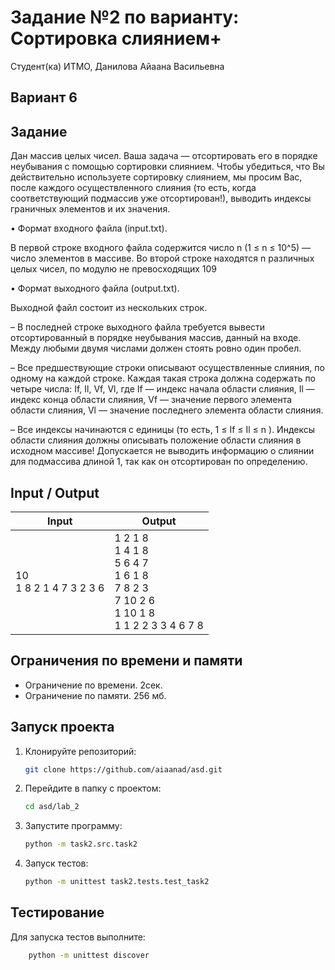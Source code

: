 # Задание №2 по варианту: Сортировка слиянием+
Студент(ка) ИТМО, Данилова Айаана Васильевна

## Вариант 6

## Задание 
Дан массив целых чисел. Ваша задача — отсортировать его в порядке неубывания с помощью сортировки слиянием.
Чтобы убедиться, что Вы действительно используете сортировку слиянием, мы
просим Вас, после каждого осуществленного слияния (то есть, когда соответствующий подмассив уже отсортирован!), выводить индексы граничных элементов и
их значения.

• Формат входного файла (input.txt). 

В первой строке входного файла содержится число n (1 ≤ n ≤ 10^5) — число элементов в массиве. Во второй
строке находятся n различных целых чисел, по модулю не превосходящих
109


• Формат выходного файла (output.txt). 

Выходной файл состоит из нескольких строк.

– В последней строке выходного файла требуется вывести отсортированный в порядке неубывания массив, данный на входе. Между любыми
двумя числами должен стоять ровно один пробел.

– Все предшествующие строки описывают осуществленные слияния, по
одному на каждой строке. Каждая такая строка должна содержать по
четыре числа: If, Il, Vf, Vl, где If — индекс начала области слияния, Il — индекс конца области слияния, Vf — значение первого элемента
области слияния, Vl — значение последнего элемента области слияния.

– Все индексы начинаются с единицы (то есть, 1 ≤ If ≤ Il ≤ n ).
Индексы области слияния должны описывать положение области
слияния в исходном массиве! Допускается не выводить информацию
о слиянии для подмассива длиной 1, так как он отсортирован по определению.


## Input / Output 

| Input                      | Output                                                                                                    |
|----------------------------|-----------------------------------------------------------------------------------------------------------|
| 10<br/>1 8 2 1 4 7 3 2 3 6 | 1 2 1 8<br/>1 4 1 8<br/>5 6 4 7<br/>1 6 1 8<br/>7 8 2 3<br/>7 10 2 6<br/>1 10 1 8<br/>1 1 2 2 3 3 4 6 7 8 |

## Ограничения по времени и памяти

- Ограничение по времени. 2сек.
- Ограничение по памяти. 256 мб.


## Запуск проекта
1. Клонируйте репозиторий:
   ```bash
   git clone https://github.com/aiaanad/asd.git
   ```
2. Перейдите в папку с проектом:
   ```bash
   cd asd/lab_2
   ```
3. Запустите программу:
   ```bash
   python -m task2.src.task2 
   ```

4. Запуск тестов:
   ```bash
   python -m unittest task2.tests.test_task2
   ```


## Тестирование
Для запуска тестов выполните:
```bash
    python -m unittest discover
```
